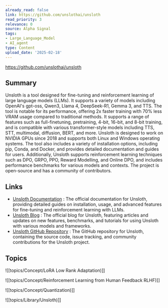 ```yaml
---
already_read: false
link: https://github.com/unslothai/unsloth
read_priority: 3
relevance: 0
source: Alpha Signal
tags:
- Large_Language_Model
- AI_agent
type: Content
upload_date: '2025-02-18'
---
```


https://github.com/unslothai/unsloth
## Summary

Unsloth is a tool designed for fine-tuning and reinforcement learning of large language models (LLMs). It supports a variety of models including OpenAI's gpt-oss, Qwen3, Llama 4, DeepSeek-R1, Gemma 3, and TTS. The tool is notable for its performance, offering 2x faster training with 70% less VRAM usage compared to traditional methods. It supports a range of features such as full-finetuning, pretraining, 4-bit, 16-bit, and 8-bit training, and is compatible with various transformer-style models including TTS, STT, multimodal, diffusion, BERT, and more. Unsloth is designed to work on NVIDIA GPUs since 2018 and supports both Linux and Windows operating systems. The tool also includes a variety of installation options, including pip, Conda, and Docker, and provides detailed documentation and guides for users. Additionally, Unsloth supports reinforcement learning techniques such as DPO, GRPO, PPO, Reward Modelling, and Online DPO, and includes performance benchmarks for various models and contexts. The project is open-source and has a community of contributors.
## Links

- [Unsloth Documentation](https://docs.unsloth.ai/) : The official documentation for Unsloth, providing detailed guides on installation, usage, and advanced features for fine-tuning and reinforcement learning with LLMs.
- [Unsloth Blog](https://unsloth.ai/blog) : The official blog for Unsloth, featuring articles and updates on new features, benchmarks, and tutorials for using Unsloth with various models and frameworks.
- [Unsloth GitHub Repository](https://github.com/unslothai/unsloth) : The GitHub repository for Unsloth, containing the source code, issue tracking, and community contributions for the Unsloth project.

## Topics

![[topics/Concept/LoRA Low Rank Adaptation)]]

![[topics/Concept/Reinforcement Learning from Human Feedback RLHF)]]

![[topics/Concept/Quantization)]]

![[topics/Library/Unsloth)]]